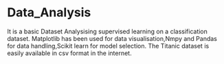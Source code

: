# Data_Analysis
It is a basic Dataset Analysising supervised learning on a classification dataset.
Matplotlib has been used for data visualisation,Nmpy and Pandas for data handling,Scikit learn for model selection.
The Titanic dataset is easily available in csv format in the internet.

